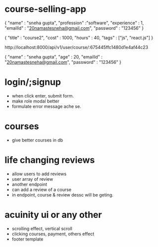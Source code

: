 # course-selling-app

{
    "name" : "sneha gupta",
    "profession" :"software",
    "experience" : 1,
    "emailId" : "20namastesneha@gmail.com",
    "password" : "123456"
}



{
    "title" : "course2",
    "cost" : 1000,
    "hours" : 40,
    "tags" : ["js", "react.js"]
}

http://localhost:8000/api/v1/user/course/:675445ffc1480d1e4af44c23

{
    "name" : "sneha gupta",
    "age" : 20,
    "emailId" : "20namastesneha@gmail.com",
    "password" : "123456"
}


# login/;signup

- when click enter, submit form.
- make role modal better
- formulate error message ache se.

# courses

- give better courses in db

# life changing reviews
- allow users to add reviews
- user array of review
- another endpoint
- can add a review of a course 
- in endpoint, course & review dessc will be geting. 


# acuinity ui or any other
- scrolling effect, vertical scroll
- clicking courses, payment, others effect
- footer template
